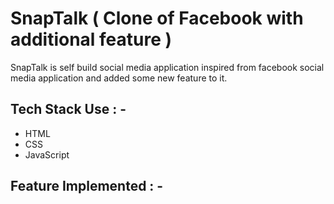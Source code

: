 # SnapTalk ( Clone of Facebook with additional feature )

<p>SnapTalk is self build social media application inspired from facebook social media application and added some new feature to it. </p>














## Tech Stack Use : -

  - HTML
  - CSS
  - JavaScript
  
## Feature Implemented : -



